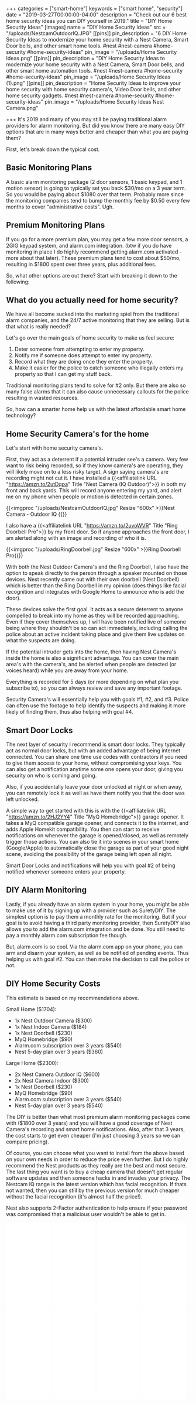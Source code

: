 +++
categories = ["smart-home"]
keywords = ["smart home", "security"]
date = "2019-03-27T00:00:00-04:00"
description = "Check out our 6 best home security ideas you can DIY yourself in 2019."
title = "DIY Home Security Ideas"
[images]
name = "DIY Home Security Ideas"
src = "/uploads/NestcamOutdoorIQ.JPG"
[[pins]]
pin_description = "6 DIY Home Security Ideas to modernize your home security with a Nest Camera, Smart Door bells, and other smart home tools. #nest #nest-camera #home-security #home-security-ideas"
pin_image = "/uploads/Home Security Ideas.png"
[[pins]]
pin_description = "DIY Home Security Ideas to modernize your home security with a Nest Camera, Smart Door bells, and other smart home automation tools. #nest #nest-camera #home-security #home-security-ideas"
pin_image = "/uploads/Home Security Ideas (1).png"
[[pins]]
pin_description = "Home Security Ideas to improve your home security with home security camera's, Video Door bells, and other home security gadgets. #nest #nest-camera #home-security #home-security-ideas"
pin_image = "/uploads/Home Security Ideas Nest Camera.png"

+++
It's 2019 and many of you may still be paying traditional alarm providers for alarm monitoring. But did you know there are many easy DIY options that are in many ways better and cheaper than what you are paying them?

First, let's break down the typical cost.

## Basic Monitoring Plans

A basic alarm monitoring package (2 door sensors, 1 basic keypad, and 1 motion sensor) is going to typically set you back $30/mo on a 3 year term.  So you would be paying about $1080 over that term.  Probably more since the monitoring companies tend to bump the monthly fee by $0.50 every few months to cover "administrative costs". Ugh.

## Premium Monitoring Plans

If you go for a more premium plan, you may get a few more door sensors, a 2GIG keypad system, and alarm.com integration.  (btw if you do have monitoring in place I do highly recommend getting alarm.com activated - more about that later).  These premium plans tend to cost about $50/mo, resulting in $1800 spent over three years, plus additional fees.

So, what other options are out there?  Start with breaking it down to the following:

## What do you actually need for home security?

We have all become sucked into the marketing spiel from the traditional alarm companies, and the 24/7 active monitoring that they are selling.  But is that what is really needed?

Let's go over the main goals of home security to make us feel secure:

1. Deter someone from attempting to enter my property.
2. Notify me if someone does attempt to enter my property.
3. Record what they are doing once they enter the property.
4. Make it easier for the police to catch someone who illegally enters my property so that I can get my stuff back.

Traditional monitoring plans tend to solve for #2 only.  But there are also so many false alarms that it can also cause unnecessary callouts for the police resulting in wasted resources.

So, how can a smarter home help us with the latest affordable smart home technology?

## Home Security Camera's for the home

Let's start with home security camera's.

First, they act as a deterrent if a potential intruder see's a camera.  Very few want to risk being recorded, so if they know camera's are operating, they will likely move on to a less risky target.  A sign saying camera's are recording might not cut it.  I have installed a {{<affiliatelink URL "https://amzn.to/2utDqpa" Title "Nest Camera (IQ Outdoor)">}} in both my front and back yards.  This will record anyone entering my yard, and alert me on my phone when people or motion is detected in certain zones.

{{<imgproc "/uploads/NestcamOutdoorIQ.jpg" Resize "600x" >}}Nest Camera - Outdoor IQ {{</imgproc>}}

I also have a {{<affiliatelink URL "https://amzn.to/2uvoWVR" Title "Ring Doorbell Pro">}}  by my front door.  So if anyone approaches the front door, I am alerted along with an image and recording of who it is.

{{<imgproc "/uploads/RingDoorbell.jpg" Resize "600x" >}}Ring Doorbell Pro{{</imgproc>}}

With both the Nest Outdoor Camera's and the Ring Doorbell, I also have the option to speak directly to the person through a speaker mounted on those devices.  Nest recently came out with their own doorbell (Nest Doorbell) which is better than the Ring Doorbell in my opinion (does things like facial recognition and integrates with Google Home to announce who is add the door).

These devices solve the first goal.  It acts as a secure deterrent to anyone compelled to break into my home as they will be recorded approaching.  Even if they cover themselves up, I will have been notified live of someone being where they shouldn't be so can act immediately, including calling the police about an active incident taking place and give them live updates on what the suspects are doing.

If the potential intruder gets into the home, then having Nest Camera's inside the home is also a significant advantage.  You can cover the main area's with the camera's, and be alerted when people are detected (or voices heard) while you are away from your home.

Everything is recorded for 5 days (or more depending on what plan you subscribe to), so you can always review and save any important footage.

Security Camera's will essentially help you with goals #1, #2, and #3.  Police can often use the footage to help identify the suspects and making it more likely of finding them, thus also helping with goal #4.

## Smart Door Locks

The next layer of security I recommend is smart door locks.  They typically act as normal door locks, but with an added advantage of being internet connected.  You can share one time use codes with contractors if you need to give them access to your home, without compromising your keys.  You can also get a notification anytime some one opens your door, giving you security on who is coming and going.

Also, if you accidentally leave your door unlocked at night or when away, you can remotely lock it as well as have them notify you that the door was left unlocked.

A simple way to get started with this is with the {{<affiliatelink URL "https://amzn.to/2HJ2YY4" Title "MyQ Homebridge">}} garage opener.  It takes a MyQ compatible garage opener, and connects it to the internet, and adds Apple Homekit compatibility.  You then can start to receive notifications on whenever the garage is opened/closed, as well as remotely trigger those actions.  You can also tie it into scenes in your smart home (Google/Apple) to automatically close the garage as part of your good night scene, avoiding the possibility of the garage being left open all night.

Smart Door Locks and notifications will help you with goal #2 of being notified whenever someone enters your property.

## DIY Alarm Monitoring

Lastly, if you already have an alarm system in your home, you might be able to make use of it by signing up with a provider such as SuretyDIY.  The simplest option is to pay them a monthly rate for the monitoring.  But if your goal is to avoid having a third party monitoring provider, then SuretyDIY also allows you to add the alarm.com integration and be done.  You still need to pay a monthly alarm.com subscription fee though.

But, alarm.com is so cool.  Via the alarm.com app on your phone, you can arm and disarm your system, as well as be notified of pending events.  Thus helping us with goal #2.  You can then make the decision to call the police or not.

## DIY Home Security Costs

This estimate is based on my recommendations above.

Small Home ($1704):

* 1x Nest Outdoor Camera ($300)
* 1x Nest Indoor Camera ($184)
* 1x Nest Doorbell ($230)
* MyQ Homebridge ($90)
* Alarm.com subscription over 3 years ($540)
* Nest 5-day plan over 3 years  ($360)

Large Home ($2300):

* 2x Nest Camera Outdoor IQ ($600)
* 2x Nest Camera Indoor ($300)
* 1x Nest Doorbell ($230)
* MyQ Homebridge ($90)
* Alarm.com subscription over 3 years ($540)
* Nest 5-day plan over 3 years  ($540)

The DIY is better than what most premium alarm monitoring packages come with ($1800 over 3 years) and you will have a good coverage of Nest Camera's recording and smart home notifications.  Also, after that 3 years, the cost starts to get even cheaper (i'm just choosing 3 years so we can compare pricing).

Of course, you can choose what you want to install from the above based on your own needs in order to reduce the price even further.  But I do highly recommend the Nest products as they really are the best and most secure.  The last thing you want is to buy a cheap camera that doesn't get regular software updates and then someone hacks in and invades your privacy. The Nestcam IQ range is the latest version which has facial recognition. If thats not wanted, then you can still by the previous version for much cheaper without the facial recognition (it's almost half the price!).

Nest also supports 2-Factor authentication to help ensure if your password was compromised that a malicious user wouldn't be able to get in.

<iframe style="width:120px;height:240px;" marginwidth="0" marginheight="0" scrolling="no" frameborder="0" src="//ws-na.amazon-adsystem.com/widgets/q?ServiceVersion=20070822&OneJS=1&Operation=GetAdHtml&MarketPlace=US&source=ss&ref=as_ss_li_til&ad_type=product_link&tracking_id=drawbuildplay-20&language=en_US&marketplace=amazon&region=US&placement=B01DM6BDA4&asins=B01DM6BDA4&linkId=8a997d4c2ed6790be7e2ed02d1e98338&show_border=true&link_opens_in_new_window=true"></iframe>

<iframe style="width:120px;height:240px;" marginwidth="0" marginheight="0" scrolling="no" frameborder="0" src="//ws-na.amazon-adsystem.com/widgets/q?ServiceVersion=20070822&OneJS=1&Operation=GetAdHtml&MarketPlace=US&source=ss&ref=as_ss_li_til&ad_type=product_link&tracking_id=drawbuildplay-20&language=en_US&marketplace=amazon&region=US&placement=B019EEBFRY&asins=B019EEBFRY&linkId=4227797f6a898fe5d6efb10f2541ece3&show_border=true&link_opens_in_new_window=true"></iframe>

<iframe style="width:120px;height:240px;" marginwidth="0" marginheight="0" scrolling="no" frameborder="0" src="//ws-na.amazon-adsystem.com/widgets/q?ServiceVersion=20070822&OneJS=1&Operation=GetAdHtml&MarketPlace=US&source=ss&ref=as_ss_li_til&ad_type=product_link&tracking_id=drawbuildplay-20&language=en_US&marketplace=amazon&region=US&placement=B073CBBCK2&asins=B073CBBCK2&linkId=22dc304c2da502721641290a0863db70&show_border=true&link_opens_in_new_window=true"></iframe>

<iframe style="width:120px;height:240px;" marginwidth="0" marginheight="0" scrolling="no" frameborder="0" src="//ws-na.amazon-adsystem.com/widgets/q?ServiceVersion=20070822&OneJS=1&Operation=GetAdHtml&MarketPlace=US&source=ss&ref=as_ss_li_til&ad_type=product_link&tracking_id=drawbuildplay-20&language=en_US&marketplace=amazon&region=US&placement=B07NYTHJ7X&asins=B07NYTHJ7X&linkId=6248f3e2b3e3ce89f2c601e150971927&show_border=true&link_opens_in_new_window=true"></iframe>

<iframe style="width:120px;height:240px;" marginwidth="0" marginheight="0" scrolling="no" frameborder="0" src="//ws-na.amazon-adsystem.com/widgets/q?ServiceVersion=20070822&OneJS=1&Operation=GetAdHtml&MarketPlace=US&source=ss&ref=as_ss_li_til&ad_type=product_link&tracking_id=drawbuildplay-20&language=en_US&marketplace=amazon&region=US&placement=B07L37RXBK&asins=B07L37RXBK&linkId=b73f7634432336e53ac5afebde47a598&show_border=true&link_opens_in_new_window=true"></iframe>

<iframe style="width:120px;height:240px;" marginwidth="0" marginheight="0" scrolling="no" frameborder="0" src="//ws-na.amazon-adsystem.com/widgets/q?ServiceVersion=20070822&OneJS=1&Operation=GetAdHtml&MarketPlace=US&source=ss&ref=as_ss_li_til&ad_type=product_link&tracking_id=drawbuildplay-20&language=en_US&marketplace=amazon&region=US&placement=B075RQVSY7&asins=B075RQVSY7&linkId=cb41c996727c84321933bd04e8781c1a&show_border=true&link_opens_in_new_window=true"></iframe>

<iframe style="width:120px;height:240px;" marginwidth="0" marginheight="0" scrolling="no" frameborder="0" src="//ws-na.amazon-adsystem.com/widgets/q?ServiceVersion=20070822&OneJS=1&Operation=GetAdHtml&MarketPlace=US&source=ss&ref=as_ss_li_til&ad_type=product_link&tracking_id=drawbuildplay-20&language=en_US&marketplace=amazon&region=US&placement=B07NQN4MDQ&asins=B07NQN4MDQ&linkId=b9b2772395f8b63b2593727674e76b65&show_border=true&link_opens_in_new_window=true"></iframe>

<iframe style="width:120px;height:240px;" marginwidth="0" marginheight="0" scrolling="no" frameborder="0" src="//ws-na.amazon-adsystem.com/widgets/q?ServiceVersion=20070822&OneJS=1&Operation=GetAdHtml&MarketPlace=US&source=ss&ref=as_ss_li_til&ad_type=product_link&tracking_id=drawbuildplay-20&language=en_US&marketplace=amazon&region=US&placement=B07BH6Y6LL&asins=B07BH6Y6LL&linkId=e7f861b773a0f5e4df83c06a1c5293df&show_border=true&link_opens_in_new_window=true"></iframe>
